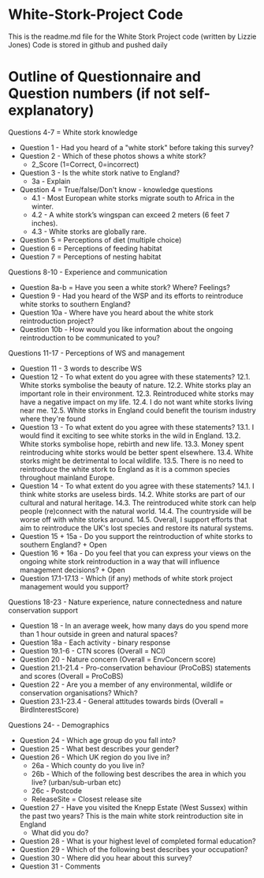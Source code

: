 # White-Stork-Project Code

This is the readme.md file for the White Stork Project code (written by Lizzie Jones)
Code is stored in github and pushed daily


# Outline of Questionnaire and Question numbers (if not self-explanatory)

Questions 4-7 = White stork knowledge
- Question 1 - Had you heard of a "white stork" before taking this survey?
- Question 2 - Which of these photos shows a white stork? 
    - 2_Score (1=Correct, 0=incorrect)
- Question 3 - Is the white stork native to England?
    - 3a - Explain
- Question 4 = True/false/Don't know - knowledge questions
    - 4.1 - Most European white storks migrate south to Africa in the winter.
    - 4.2 - A white stork’s wingspan can exceed 2 meters (6 feet 7 inches).
    - 4.3 - White storks are globally rare.
- Question 5 = Perceptions of diet (multiple choice)
- Question 6 = Perceptions of feeding habitat
- Question 7 = Perceptions of nesting habitat

Questions 8-10 - Experience and communication
- Question 8a-b = Have you seen a  white stork? Where? Feelings?
- Question 9 - Had you heard of the WSP and its efforts to reintroduce white storks to southern England?
- Question 10a - Where have you heard about the white stork reintroduction project?
- Question 10b - How would you like information about the ongoing reintroduction to be communicated to you? 

Questions 11-17 - Perceptions of WS and management
- Question 11 - 3 words to describe WS
- Question 12 - To what extent do you agree with these statements?
    12.1. White storks symbolise the beauty of nature.
    12.2. White storks play an important role in their environment.
    12.3. Reintroduced white storks may have a negative impact on my life.
    12.4. I do not want white storks living near me.
    12.5. White storks in England could benefit the tourism industry where they're found
- Question 13 - To what extent do you agree with these statements?
    13.1. I would find it exciting to see white storks in the wild in England.
    13.2. White storks symbolise hope, rebirth and new life.
    13.3. Money spent reintroducing white storks would be better spent elsewhere.
    13.4. White storks might be detrimental to local wildlife.
    13.5. There is no need to reintroduce the white stork to England as it is a common species throughout mainland Europe.
- Question 14 - To what extent do you agree with these statements?
    14.1. I think white storks are useless birds.
    14.2. White storks are part of our cultural and natural heritage.
    14.3. The reintroduced white stork can help people (re)connect with the natural world.
    14.4. The countryside will be worse off with white storks around.
    14.5. Overall, I support efforts that aim to reintroduce the UK's lost species and restore its natural systems.
- Question 15 + 15a - Do you support the reintroduction of white storks to southern England? + Open
- Question 16 + 16a - Do you feel that you can express your views on the ongoing white stork reintroduction in a way that will influence management decisions? + Open
- Question 17.1-17.13 - Which (if any) methods of white stork project management would you support?

Questions 18-23 - Nature experience, nature connectedness and nature conservation support
- Question 18 - In an average week, how many days do you spend more than 1 hour outside in green and natural spaces? 
- Question 18a - Each activity - binary response
- Question 19.1-6 - CTN scores (Overall = NCI)
- Question 20 - Nature concern (Overall = EnvConcern score)
- Question 21.1-21.4 - Pro-conservation behaviour (ProCoBS) statements and scores (Overall = ProCoBS)
- Question 22 - Are you a member of any environmental, wildlife or conservation organisations? Which?
- Question 23.1-23.4 - General attitudes towards birds (Overall = BirdInterestScore)

Questions 24- - Demographics
- Question 24 - Which age group do you fall into?
- Question 25 - What best describes your gender?
- Question 26 - Which UK region do you live in?
    - 26a - Which county do you live in?
    - 26b - Which of the following best describes the area in which you live? (urban/sub-urban etc)
    - 26c - Postcode
    - ReleaseSite = Closest release site
- Question 27 - Have you visited the Knepp Estate (West Sussex) within the past two years? This is the main white stork reintroduction site in England
    - What did you do?
- Question 28 - What is your highest level of completed formal education?
- Question 29 - Which of the following best describes your occupation?
- Question 30 - Where did you hear about this survey?
- Question 31 - Comments



